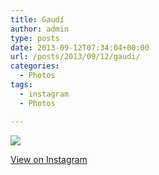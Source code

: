 ```yaml
---
title: Gaudí
author: admin
type: posts
date: 2013-09-12T07:34:04+00:00
url: /posts/2013/09/12/gaudi/
categories:
  - Photos
tags:
  - instagram
  - Photos

---
```

<img src="https://lobban.org/wordpress//HLIC/ddba7f6b087e5c048cf84776cced4de0.jpg" class="instagram-image" />

<p class="view-instagram">
  <a href="http://instagram.com/p/eJoPIdKlpu/">View on Instagram</a>
</p>